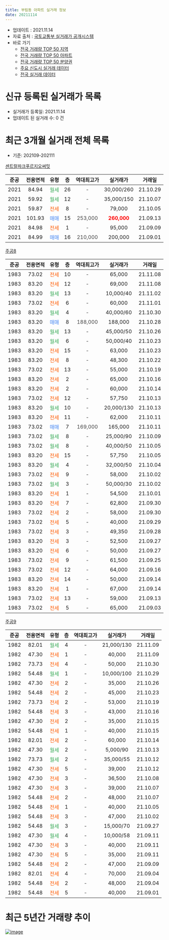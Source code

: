```yaml
---
title: 부림동 아파트 실거래 정보
date: 20211114
---
```


* 업데이트 : 2021.11.14
* 자료 출처 : [국토교통부 실거래가 공개시스템](http://rt.molit.go.kr)
* 바로 가기
    * [전국 거래량 TOP 50 지역](https://apt-info.github.io/apt-trade-info/tr)
    * [전국 거래량 TOP 50 아파트](https://apt-info.github.io/apt-trade-info/ta)
    * [전국 거래량 TOP 50 분양권](https://apt-info.github.io/apt-trade-info/tb)
    * [주요 신도시 실거래 데이터](https://apt-info.github.io/apt-trade-info/newtown)
    * [전국 실거래 데이터](https://apt-info.github.io/apt-trade-info/all)



<script async src="https://pagead2.googlesyndication.com/pagead/js/adsbygoogle.js"></script>
<!-- 기본광고 -->
<ins class="adsbygoogle"
     style="display:block"
     data-ad-client="ca-pub-1142216861245946"
     data-ad-slot="4805727019"
     data-ad-format="auto"
     data-full-width-responsive="true"></ins>
<script>
     (adsbygoogle = window.adsbygoogle || []).push({});
</script>


# 신규 등록된 실거래가 목록

* 실거래가 등록일: 2021.11.14
* 업데이트 된 실거래 수: 0 건




<script async src="https://pagead2.googlesyndication.com/pagead/js/adsbygoogle.js"></script>
<!-- 기본광고 -->
<ins class="adsbygoogle"
     style="display:block"
     data-ad-client="ca-pub-1142216861245946"
     data-ad-slot="4805727019"
     data-ad-format="auto"
     data-full-width-responsive="true"></ins>
<script>
     (adsbygoogle = window.adsbygoogle || []).push({});
</script>


# 최근 3개월 실거래 전체 목록
* 기준: 202109-202111


[센트럴파크푸르지오써밋](https://search.naver.com/search.naver?query=%EC%84%BC%ED%8A%B8%EB%9F%B4%ED%8C%8C%ED%81%AC%ED%91%B8%EB%A5%B4%EC%A7%80%EC%98%A4%EC%8D%A8%EB%B0%8B)

|준공|전용면적|유형|층|역대최고가|실거래가|거래일|
|:---:|:---:|:---:|:---:|:---:|:---:|:---:|
|2021|84.94|<span style="color:#34A853">월세</span>|26|<span style="color:#444444">-</span>|30,000/260|21.10.29|
|2021|59.92|<span style="color:#34A853">월세</span>|12|<span style="color:#444444">-</span>|35,000/150|21.10.07|
|2021|59.87|<span style="color:#FF5A00">전세</span>|8|<span style="color:#444444">-</span>|79,000|21.10.05|
|2021|101.93|<span style="color:#4285F3">매매</span>|15|<span style="color:#444444">253,000</span>|<b><span style="color:#FF0000">260,000</span></b>|21.09.13|
|2021|84.98|<span style="color:#FF5A00">전세</span>|1|<span style="color:#444444">-</span>|95,000|21.09.09|
|2021|84.99|<span style="color:#4285F3">매매</span>|16|<span style="color:#444444">210,000</span>|200,000|21.09.01|

[주공8](https://search.naver.com/search.naver?query=%EC%A3%BC%EA%B3%B58)

|준공|전용면적|유형|층|역대최고가|실거래가|거래일|
|:---:|:---:|:---:|:---:|:---:|:---:|:---:|
|1983|73.02|<span style="color:#FF5A00">전세</span>|10|<span style="color:#444444">-</span>|65,000|21.11.08|
|1983|83.20|<span style="color:#FF5A00">전세</span>|12|<span style="color:#444444">-</span>|69,000|21.11.08|
|1983|83.20|<span style="color:#34A853">월세</span>|13|<span style="color:#444444">-</span>|10,000/40|21.11.02|
|1983|73.02|<span style="color:#FF5A00">전세</span>|6|<span style="color:#444444">-</span>|60,000|21.11.01|
|1983|83.20|<span style="color:#34A853">월세</span>|4|<span style="color:#444444">-</span>|40,000/60|21.10.30|
|1983|83.20|<span style="color:#4285F3">매매</span>|8|<span style="color:#444444">188,000</span>|188,000|21.10.28|
|1983|83.20|<span style="color:#34A853">월세</span>|13|<span style="color:#444444">-</span>|45,000/50|21.10.26|
|1983|83.20|<span style="color:#34A853">월세</span>|6|<span style="color:#444444">-</span>|50,000/40|21.10.23|
|1983|83.20|<span style="color:#FF5A00">전세</span>|15|<span style="color:#444444">-</span>|63,000|21.10.23|
|1983|83.20|<span style="color:#FF5A00">전세</span>|8|<span style="color:#444444">-</span>|48,300|21.10.22|
|1983|73.02|<span style="color:#FF5A00">전세</span>|13|<span style="color:#444444">-</span>|55,000|21.10.19|
|1983|83.20|<span style="color:#FF5A00">전세</span>|2|<span style="color:#444444">-</span>|65,000|21.10.16|
|1983|83.20|<span style="color:#FF5A00">전세</span>|2|<span style="color:#444444">-</span>|60,000|21.10.14|
|1983|73.02|<span style="color:#FF5A00">전세</span>|12|<span style="color:#444444">-</span>|57,750|21.10.13|
|1983|83.20|<span style="color:#34A853">월세</span>|10|<span style="color:#444444">-</span>|20,000/130|21.10.13|
|1983|83.20|<span style="color:#FF5A00">전세</span>|11|<span style="color:#444444">-</span>|62,000|21.10.11|
|1983|73.02|<span style="color:#4285F3">매매</span>|7|<span style="color:#444444">169,000</span>|165,000|21.10.11|
|1983|73.02|<span style="color:#34A853">월세</span>|8|<span style="color:#444444">-</span>|25,000/90|21.10.09|
|1983|73.02|<span style="color:#34A853">월세</span>|8|<span style="color:#444444">-</span>|40,000/50|21.10.05|
|1983|83.20|<span style="color:#FF5A00">전세</span>|15|<span style="color:#444444">-</span>|57,750|21.10.05|
|1983|83.20|<span style="color:#34A853">월세</span>|4|<span style="color:#444444">-</span>|32,000/50|21.10.04|
|1983|73.02|<span style="color:#FF5A00">전세</span>|9|<span style="color:#444444">-</span>|58,000|21.10.02|
|1983|73.02|<span style="color:#34A853">월세</span>|3|<span style="color:#444444">-</span>|50,000/30|21.10.02|
|1983|83.20|<span style="color:#FF5A00">전세</span>|1|<span style="color:#444444">-</span>|54,500|21.10.01|
|1983|83.20|<span style="color:#FF5A00">전세</span>|7|<span style="color:#444444">-</span>|62,800|21.09.30|
|1983|73.02|<span style="color:#FF5A00">전세</span>|2|<span style="color:#444444">-</span>|58,000|21.09.30|
|1983|73.02|<span style="color:#FF5A00">전세</span>|5|<span style="color:#444444">-</span>|40,000|21.09.29|
|1983|73.02|<span style="color:#FF5A00">전세</span>|3|<span style="color:#444444">-</span>|49,350|21.09.28|
|1983|83.20|<span style="color:#FF5A00">전세</span>|3|<span style="color:#444444">-</span>|52,500|21.09.27|
|1983|83.20|<span style="color:#FF5A00">전세</span>|6|<span style="color:#444444">-</span>|50,000|21.09.27|
|1983|73.02|<span style="color:#FF5A00">전세</span>|9|<span style="color:#444444">-</span>|61,500|21.09.25|
|1983|73.02|<span style="color:#FF5A00">전세</span>|12|<span style="color:#444444">-</span>|64,000|21.09.16|
|1983|83.20|<span style="color:#FF5A00">전세</span>|14|<span style="color:#444444">-</span>|50,000|21.09.14|
|1983|83.20|<span style="color:#FF5A00">전세</span>|1|<span style="color:#444444">-</span>|67,000|21.09.14|
|1983|73.02|<span style="color:#FF5A00">전세</span>|13|<span style="color:#444444">-</span>|59,000|21.09.13|
|1983|73.02|<span style="color:#FF5A00">전세</span>|5|<span style="color:#444444">-</span>|65,000|21.09.03|


<script async src="https://pagead2.googlesyndication.com/pagead/js/adsbygoogle.js"></script>
<!-- 기본광고 -->
<ins class="adsbygoogle"
     style="display:block"
     data-ad-client="ca-pub-1142216861245946"
     data-ad-slot="4805727019"
     data-ad-format="auto"
     data-full-width-responsive="true"></ins>
<script>
     (adsbygoogle = window.adsbygoogle || []).push({});
</script>


[주공9](https://search.naver.com/search.naver?query=%EC%A3%BC%EA%B3%B59)

|준공|전용면적|유형|층|역대최고가|실거래가|거래일|
|:---:|:---:|:---:|:---:|:---:|:---:|:---:|
|1982|82.01|<span style="color:#34A853">월세</span>|4|<span style="color:#444444">-</span>|21,000/130|21.11.09|
|1982|47.30|<span style="color:#FF5A00">전세</span>|1|<span style="color:#444444">-</span>|40,000|21.11.09|
|1982|73.73|<span style="color:#FF5A00">전세</span>|4|<span style="color:#444444">-</span>|50,000|21.10.30|
|1982|54.48|<span style="color:#34A853">월세</span>|1|<span style="color:#444444">-</span>|10,000/100|21.10.29|
|1982|47.30|<span style="color:#FF5A00">전세</span>|2|<span style="color:#444444">-</span>|35,000|21.10.26|
|1982|54.48|<span style="color:#FF5A00">전세</span>|2|<span style="color:#444444">-</span>|45,000|21.10.23|
|1982|73.73|<span style="color:#FF5A00">전세</span>|2|<span style="color:#444444">-</span>|53,000|21.10.19|
|1982|54.48|<span style="color:#FF5A00">전세</span>|3|<span style="color:#444444">-</span>|43,000|21.10.16|
|1982|47.30|<span style="color:#FF5A00">전세</span>|2|<span style="color:#444444">-</span>|35,000|21.10.15|
|1982|54.48|<span style="color:#FF5A00">전세</span>|1|<span style="color:#444444">-</span>|40,000|21.10.15|
|1982|82.01|<span style="color:#FF5A00">전세</span>|2|<span style="color:#444444">-</span>|60,000|21.10.14|
|1982|47.30|<span style="color:#34A853">월세</span>|2|<span style="color:#444444">-</span>|5,000/90|21.10.13|
|1982|73.73|<span style="color:#34A853">월세</span>|2|<span style="color:#444444">-</span>|35,000/55|21.10.12|
|1982|47.30|<span style="color:#FF5A00">전세</span>|5|<span style="color:#444444">-</span>|39,000|21.10.12|
|1982|47.30|<span style="color:#FF5A00">전세</span>|3|<span style="color:#444444">-</span>|36,500|21.10.08|
|1982|47.30|<span style="color:#FF5A00">전세</span>|3|<span style="color:#444444">-</span>|39,000|21.10.07|
|1982|54.48|<span style="color:#FF5A00">전세</span>|2|<span style="color:#444444">-</span>|48,000|21.10.07|
|1982|54.48|<span style="color:#FF5A00">전세</span>|1|<span style="color:#444444">-</span>|40,000|21.10.05|
|1982|54.48|<span style="color:#FF5A00">전세</span>|3|<span style="color:#444444">-</span>|47,000|21.10.02|
|1982|54.48|<span style="color:#34A853">월세</span>|3|<span style="color:#444444">-</span>|15,000/70|21.09.27|
|1982|47.30|<span style="color:#34A853">월세</span>|4|<span style="color:#444444">-</span>|10,000/58|21.09.11|
|1982|47.30|<span style="color:#FF5A00">전세</span>|3|<span style="color:#444444">-</span>|40,000|21.09.11|
|1982|47.30|<span style="color:#FF5A00">전세</span>|5|<span style="color:#444444">-</span>|35,000|21.09.11|
|1982|54.48|<span style="color:#FF5A00">전세</span>|2|<span style="color:#444444">-</span>|47,000|21.09.09|
|1982|82.01|<span style="color:#FF5A00">전세</span>|4|<span style="color:#444444">-</span>|70,000|21.09.04|
|1982|54.48|<span style="color:#FF5A00">전세</span>|2|<span style="color:#444444">-</span>|48,000|21.09.04|
|1982|54.48|<span style="color:#FF5A00">전세</span>|5|<span style="color:#444444">-</span>|40,000|21.09.01|



<script async src="https://pagead2.googlesyndication.com/pagead/js/adsbygoogle.js"></script>
<!-- 기본광고 -->
<ins class="adsbygoogle"
     style="display:block"
     data-ad-client="ca-pub-1142216861245946"
     data-ad-slot="4805727019"
     data-ad-format="auto"
     data-full-width-responsive="true"></ins>
<script>
     (adsbygoogle = window.adsbygoogle || []).push({});
</script>


# 최근 5년간 거래량 추이


<div style="width:100%;">
    <canvas id="deal_progress" height="200"></canvas>
</div>

<script>
new Chart(document.getElementById("deal_progress"), {
    type: 'line',
    data: {
        labels: ['16.01','16.02','16.03','16.04','16.05','16.06','16.07','16.08','16.09','16.10','16.11','16.12','17.01','17.02','17.03','17.04','17.05','17.06','17.07','17.08','17.09','17.10','17.11','17.12','18.01','18.02','18.03','18.04','18.05','18.06','18.07','18.08','18.09','18.10','18.11','18.12','19.01','19.02','19.03','19.04','19.05','19.06','19.07','19.08','19.09','19.10','19.11','19.12','20.01','20.02','20.03','20.04','20.05','20.06','20.07','20.08','20.09','20.10','20.11','20.12','21.01','21.02','21.03','21.04','21.05','21.06','21.07','21.08','21.09','21.10','21.11'],
        datasets: [{
            label: '매매/분양권',
            data: [6,7,30,40,24,10,10,15,13,12,4,6,10,11,15,26,28,23,25,4,12,7,14,15,22,7,12,5,4,6,20,12,6,0,2,1,0,2,1,5,12,17,5,2,13,20,24,4,4,2,4,2,2,15,8,2,5,6,22,16,17,5,1,2,5,2,7,7,2,2,0],
            borderColor: "rgba(66, 133, 243, 1)",
            backgroundColor: "rgba(66, 133, 243, 0.05)",
            borderWidth: 1,
            pointRadius: 0,
            fill: false,
            lineTension: 0
        },{
            label: '전/월세',
            data: [48,54,36,27,27,27,19,24,68,41,48,36,39,44,33,23,21,22,31,17,19,21,21,25,33,34,40,28,34,32,42,36,41,43,25,36,31,27,22,18,18,24,23,21,27,13,26,25,48,43,27,22,29,29,35,22,15,41,41,56,39,34,35,28,31,35,32,24,21,38,6],
            borderColor: "rgba(255, 90, 0, 1)",
            backgroundColor: "rgba(255, 90, 0, 0.05)",
            borderWidth: 1,
            pointRadius: 0,
            fill: false,
            lineTension: 0
        },{
            label: '합계',
            data: [54,61,66,67,51,37,29,39,81,53,52,42,49,55,48,49,49,45,56,21,31,28,35,40,55,41,52,33,38,38,62,48,47,43,27,37,31,29,23,23,30,41,28,23,40,33,50,29,52,45,31,24,31,44,43,24,20,47,63,72,56,39,36,30,36,37,39,31,23,40,6],
            borderColor: "rgba(0, 0, 0, 1)",
            backgroundColor: "rgba(0, 0, 0, 0.03)",
            borderWidth: 0.1,
            pointRadius: 0,
            fill: true,
            lineTension: 0
        }
        ]
    },
    options: {
        responsive: true,
        title: {
            display: false
        },
        tooltips: {
            mode: 'index',
            intersect: false
        },
        hover: {
            mode: 'nearest',
            intersect: true
        },
        scales: {
            xAxes: [{
                display: true,
                scaleLabel: {
                    display: true,
                    labelString: '년/월'
                }
            }],
            yAxes: [{
                display: true,
                ticks: {
                    suggestedMin: 0,
                },
                scaleLabel: {
                    display: true,
                    labelString: '실거래 수'
                }
            }]
        }
    }
});

</script>


[![image](https://apt-info.github.io/images/2020-01-03-apt-trade-info/1024x500.png)](https://play.google.com/store/apps/details?id=com.aptinfo.apttradeinfo)

